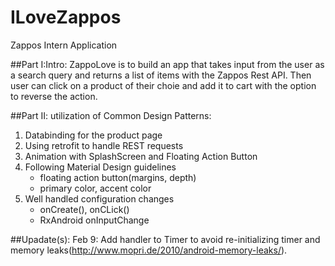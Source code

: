 # ILoveZappos
Zappos Intern Application

##Part I:Intro:
   ZappoLove is to build an app that takes input from the user as a search query and returns a list of items with the Zappos Rest API.
    Then user can click on a product of their choie and add it to cart with the option to reverse the action. 

##Part II: utilization of Common Design Patterns: 
1) Databinding for the product page <br />
2) Using retrofit to handle REST requests<br />
3) Animation with SplashScreen and Floating Action Button<br />
4) Following Material Design guidelines<br />
   * floating action button(margins, depth)
   * primary color, accent color
5) Well handled configuration changes<br />
   * onCreate(), onCLick()
   * RxAndroid onInputChange 

##Upadate(s):
  Feb 9: Add handler to Timer to avoid re-initializing timer and memory leaks(http://www.mopri.de/2010/android-memory-leaks/).
